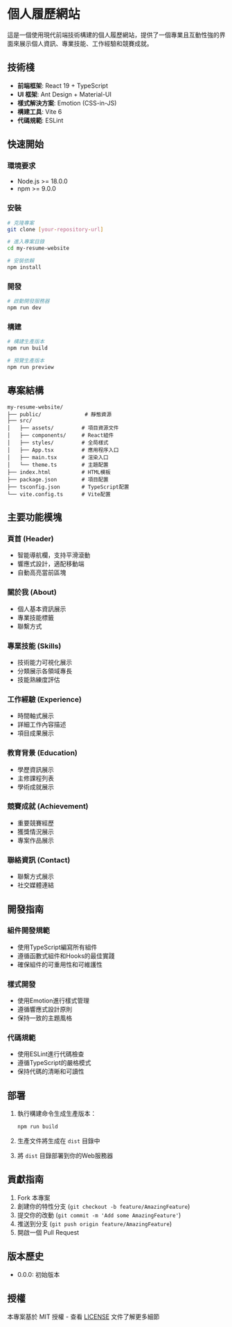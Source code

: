 # 個人履歷網站

這是一個使用現代前端技術構建的個人履歷網站，提供了一個專業且互動性強的界面來展示個人資訊、專業技能、工作經驗和競賽成就。

## 技術棧

- **前端框架**: React 19 + TypeScript
- **UI 框架**: Ant Design + Material-UI
- **樣式解決方案**: Emotion (CSS-in-JS)
- **構建工具**: Vite 6
- **代碼規範**: ESLint

## 快速開始

### 環境要求

- Node.js >= 18.0.0
- npm >= 9.0.0

### 安裝

```bash
# 克隆專案
git clone [your-repository-url]

# 進入專案目錄
cd my-resume-website

# 安裝依賴
npm install
```

### 開發

```bash
# 啟動開發服務器
npm run dev
```

### 構建

```bash
# 構建生產版本
npm run build

# 預覽生產版本
npm run preview
```

## 專案結構

```
my-resume-website/
├── public/              # 靜態資源
├── src/
│   ├── assets/         # 項目資源文件
│   ├── components/     # React組件
│   ├── styles/         # 全局樣式
│   ├── App.tsx         # 應用程序入口
│   ├── main.tsx        # 渲染入口
│   └── theme.ts        # 主題配置
├── index.html          # HTML模板
├── package.json        # 項目配置
├── tsconfig.json       # TypeScript配置
└── vite.config.ts      # Vite配置
```

## 主要功能模塊

### 頁首 (Header)
- 智能導航欄，支持平滑滾動
- 響應式設計，適配移動端
- 自動高亮當前區塊

### 關於我 (About)
- 個人基本資訊展示
- 專業技能標籤
- 聯繫方式

### 專業技能 (Skills)
- 技術能力可視化展示
- 分類展示各領域專長
- 技能熟練度評估

### 工作經驗 (Experience)
- 時間軸式展示
- 詳細工作內容描述
- 項目成果展示

### 教育背景 (Education)
- 學歷資訊展示
- 主修課程列表
- 學術成就展示

### 競賽成就 (Achievement)
- 重要競賽經歷
- 獲獎情況展示
- 專案作品展示

### 聯絡資訊 (Contact)
- 聯繫方式展示
- 社交媒體連結

## 開發指南

### 組件開發規範

- 使用TypeScript編寫所有組件
- 遵循函數式組件和Hooks的最佳實踐
- 確保組件的可重用性和可維護性

### 樣式開發

- 使用Emotion進行樣式管理
- 遵循響應式設計原則
- 保持一致的主題風格

### 代碼規範

- 使用ESLint進行代碼檢查
- 遵循TypeScript的嚴格模式
- 保持代碼的清晰和可讀性

## 部署

1. 執行構建命令生成生產版本：
   ```bash
   npm run build
   ```

2. 生產文件將生成在 `dist` 目錄中

3. 將 `dist` 目錄部署到你的Web服務器

## 貢獻指南

1. Fork 本專案
2. 創建你的特性分支 (`git checkout -b feature/AmazingFeature`)
3. 提交你的改動 (`git commit -m 'Add some AmazingFeature'`)
4. 推送到分支 (`git push origin feature/AmazingFeature`)
5. 開啟一個 Pull Request

## 版本歷史

- 0.0.0: 初始版本

## 授權

本專案基於 MIT 授權 - 查看 [LICENSE](LICENSE) 文件了解更多細節
